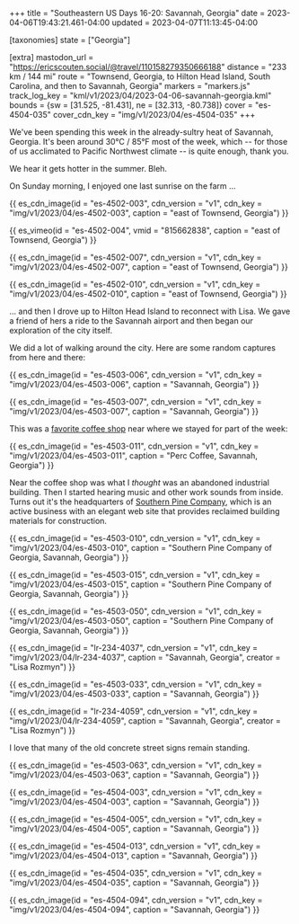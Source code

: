 +++
title = "Southeastern US Days 16-20: Savannah, Georgia"
date = 2023-04-06T19:43:21.461-04:00
updated = 2023-04-07T11:13:45-04:00

[taxonomies]
state = ["Georgia"]

[extra]
mastodon_url = "https://ericscouten.social/@travel/110158279350666188"
distance = "233 km / 144 mi"
route = "Townsend, Georgia, to Hilton Head Island, South Carolina, and then to Savannah, Georgia"
markers = "markers.js"
track_log_key = "kml/v1/2023/04/2023-04-06-savannah-georgia.kml"
bounds = {sw = [31.525, -81.431], ne = [32.313, -80.738]}
cover = "es-4504-035"
cover_cdn_key = "img/v1/2023/04/es-4504-035"
+++

We've been spending this week in the already-sultry heat of Savannah, Georgia. It's been around 30°C / 85°F most of the week, which -- for those of us acclimated to Pacific Northwest climate -- is quite enough, thank you.

<!-- more -->

We hear it gets hotter in the summer. Bleh.

On Sunday morning, I enjoyed one last sunrise on the farm ...

{{ es_cdn_image(id = "es-4502-003", cdn_version = "v1", cdn_key = "img/v1/2023/04/es-4502-003", caption = "east of Townsend, Georgia") }}

{{ es_vimeo(id = "es-4502-004", vmid = "815662838", caption = "east of Townsend, Georgia") }}

{{ es_cdn_image(id = "es-4502-007", cdn_version = "v1", cdn_key = "img/v1/2023/04/es-4502-007", caption = "east of Townsend, Georgia") }}

{{ es_cdn_image(id = "es-4502-010", cdn_version = "v1", cdn_key = "img/v1/2023/04/es-4502-010", caption = "east of Townsend, Georgia") }}

... and then I drove up to Hilton Head Island to reconnect with Lisa. We gave a friend of hers a ride to the Savannah airport and then began our exploration of the city itself.

We did a lot of walking around the city. Here are some random captures from here and there:

{{ es_cdn_image(id = "es-4503-006", cdn_version = "v1", cdn_key = "img/v1/2023/04/es-4503-006", caption = "Savannah, Georgia") }}

{{ es_cdn_image(id = "es-4503-007", cdn_version = "v1", cdn_key = "img/v1/2023/04/es-4503-007", caption = "Savannah, Georgia") }}

This was a [favorite coffee shop](https://perccoffee.com) near where we stayed for part of the week:

{{ es_cdn_image(id = "es-4503-011", cdn_version = "v1", cdn_key = "img/v1/2023/04/es-4503-011", caption = "Perc Coffee, Savannah, Georgia") }}

Near the coffee shop was what I _thought_ was an abandoned industrial building. Then I started hearing music and other work sounds from inside. Turns out it's the headquarters of [Southern Pine Company](http://www.southernpinecompany.com), which is an active business with an elegant web site that provides reclaimed building materials for construction.

{{ es_cdn_image(id = "es-4503-010", cdn_version = "v1", cdn_key = "img/v1/2023/04/es-4503-010", caption = "Southern Pine Company of Georgia, Savannah, Georgia") }}

{{ es_cdn_image(id = "es-4503-015", cdn_version = "v1", cdn_key = "img/v1/2023/04/es-4503-015", caption = "Southern Pine Company of Georgia, Savannah, Georgia") }}

{{ es_cdn_image(id = "es-4503-050", cdn_version = "v1", cdn_key = "img/v1/2023/04/es-4503-050", caption = "Southern Pine Company of Georgia, Savannah, Georgia") }}

{{ es_cdn_image(id = "lr-234-4037", cdn_version = "v1", cdn_key = "img/v1/2023/04/lr-234-4037", caption = "Savannah, Georgia", creator = "Lisa Rozmyn") }}

{{ es_cdn_image(id = "es-4503-033", cdn_version = "v1", cdn_key = "img/v1/2023/04/es-4503-033", caption = "Savannah, Georgia") }}

{{ es_cdn_image(id = "lr-234-4059", cdn_version = "v1", cdn_key = "img/v1/2023/04/lr-234-4059", caption = "Savannah, Georgia", creator = "Lisa Rozmyn") }}

I love that many of the old concrete street signs remain standing.

{{ es_cdn_image(id = "es-4503-063", cdn_version = "v1", cdn_key = "img/v1/2023/04/es-4503-063", caption = "Savannah, Georgia") }}

{{ es_cdn_image(id = "es-4504-003", cdn_version = "v1", cdn_key = "img/v1/2023/04/es-4504-003", caption = "Savannah, Georgia") }}

{{ es_cdn_image(id = "es-4504-005", cdn_version = "v1", cdn_key = "img/v1/2023/04/es-4504-005", caption = "Savannah, Georgia") }}

{{ es_cdn_image(id = "es-4504-013", cdn_version = "v1", cdn_key = "img/v1/2023/04/es-4504-013", caption = "Savannah, Georgia") }}

{{ es_cdn_image(id = "es-4504-035", cdn_version = "v1", cdn_key = "img/v1/2023/04/es-4504-035", caption = "Savannah, Georgia") }}

{{ es_cdn_image(id = "es-4504-094", cdn_version = "v1", cdn_key = "img/v1/2023/04/es-4504-094", caption = "Savannah, Georgia") }}
